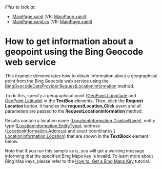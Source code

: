 <!-- default file list -->
*Files to look at*:

* [MainPage.xaml](./CS/GetPointLocationInformation/MainPage.xaml) (VB: [MainPage.xaml](./VB/GetPointLocationInformation/MainPage.xaml))
* [MainPage.xaml.cs](./CS/GetPointLocationInformation/MainPage.xaml.cs) (VB: [MainPage.xaml](./VB/GetPointLocationInformation/MainPage.xaml))
<!-- default file list end -->
# How to get information about a geopoint using the Bing Geocode web service


<p>This example demonstrates how to obtain information about a geographical point from the Bing Geocode web service using the <a href="http://documentation.devexpress.com/#Silverlight/DevExpressXpfMapBingGeocodeDataProvider_RequestLocationInformationtopic"><u>BingGeocodeDataProvider.RequestLocationInformation</u></a> method.</p><p>To do this, specify a geographical point (<a href="http://documentation.devexpress.com/#Silverlight/DevExpressXpfMapGeoPoint_Longitudetopic"><u>GeoPoint.Longitude</u></a> and <a href="http://documentation.devexpress.com/#Silverlight/DevExpressXpfMapGeoPoint_Latitudetopic"><u>GeoPoint.Latitude</u></a>) in the <strong>TextBox</strong> elements. Then, click the <strong>Request Location </strong>button. It handles the <strong>requestLocation_Click</strong> event and all parameters are passed to the <strong>RequestLocationInformation</strong> method. </p><p>Results contain a location name (<a href="http://documentation.devexpress.com/#Silverlight/DevExpressXpfMapLocationInformation_DisplayNametopic"><u>LocationInformation.DisplayName</u></a>), entity type (<a href="http://documentation.devexpress.com/#Silverlight/DevExpressXpfMapLocationInformation_EntityTypetopic"><u>LocationInformation.EntityType</u></a>), address (<a href="http://documentation.devexpress.com/#Silverlight/DevExpressXpfMapLocationInformation_Addresstopic"><u>LocationInformation.Address</u></a>) and exact coordinates ( <a href="http://documentation.devexpress.com/#Silverlight/DevExpressXpfMapLocationInformation_Locationtopic"><u>LocationInformation.Location</u></a>) that are shown in the <strong>TextBlock</strong> element below. </p><p>Note that if you run this sample as is, you will get a warning message informing that the specified Bing Maps key is invalid. To learn more about Bing Map keys, please refer to the <a href="http://documentation.devexpress.com/#Silverlight/CustomDocument5975"><u>How to: Get a Bing Maps Key</u></a> tutorial.</p><p></p><p></p>

<br/>



